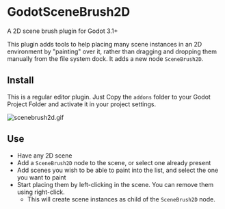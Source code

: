 # GodotSceneBrush2D
A 2D scene brush plugin for Godot 3.1+

This plugin adds tools to help placing many scene instances in an 2D environment by "painting" over it, rather than dragging and dropping them manually from the file system dock.
It adds a new node `SceneBrush2D`.

## Install

This is a regular editor plugin.
Just Copy the `addons` folder to your Godot Project Folder and activate it in your project settings.

![scenebrush2d.gif](https://s5.gifyu.com/images/scenebrush2d.gif)

## Use

- Have any 2D scene
- Add a `SceneBrush2D` node to the scene, or select one already present
- Add scenes you wish to be able to paint into the list, and select the one you want to paint
- Start placing them by left-clicking in the scene. You can remove them using right-click.
  - This will create scene instances as child of the `SceneBrush2D` node.
